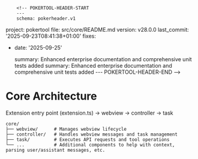         <!-- POKERTOOL-HEADER-START
        ---
        schema: pokerheader.v1
project: pokertool
file: src/core/README.md
version: v28.0.0
last_commit: '2025-09-23T08:41:38+01:00'
fixes:

- date: '2025-09-25'

  summary: Enhanced enterprise documentation and comprehensive unit tests added
  summary: Enhanced enterprise documentation and comprehensive unit tests added
        ---
        POKERTOOL-HEADER-END -->
# Core Architecture

Extension entry point (extension.ts) -> webview -> controller -> task

```tree
core/
├── webview/      # Manages webview lifecycle
├── controller/   # Handles webview messages and task management
├── task/         # Executes API requests and tool operations
└── ...           # Additional components to help with context, parsing user/assistant messages, etc.
```

